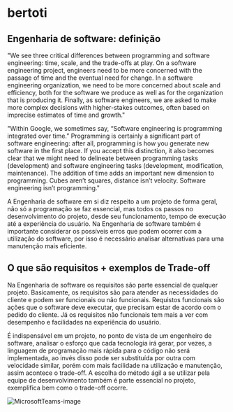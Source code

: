 # bertoti

## Engenharia de software: definição

"We see three critical differences between programming and software engineering: time, scale, and the trade-offs at play.   On a software engineering project, engineers need to be more concerned with the passage of time and the eventual need for change. In a software engineering organization, we need to be more concerned about scale and efficiency, both for the software we produce as well as for the organization that is producing it. Finally, as software engineers, we are asked to make more complex decisions with higher-stakes outcomes, often based on imprecise estimates of time and growth."



"Within Google, we sometimes say, “Software engineering is programming integrated over time.” Programming  is certainly a significant part of software engineering: after all, programming is how you generate new software in the first place. If you accept this distinction, it also becomes clear that we might need to delineate between programming tasks (development) and software engineering tasks (development, modification, maintenance). The addition of time adds an important new dimension to programming. Cubes aren’t squares, distance isn’t velocity. Software engineering isn’t programming."


A Engenharia de software em si diz respeito a um projeto de forma geral, não só a programação se faz essencial, mas todos os passos no desenvolvimento do projeto, desde seu funcionamento, tempo de execução até a experiência do usuário. Na Engenharia de software também é importante considerar os possíveis erros que podem ocorrer com a utilização do software, por isso é necessário analisar alternativas para uma manutenção mais eficiente.

## O que são requisitos + exemplos de Trade-off

Na Engenharia de software os requisitos são parte essencial de qualquer projeto. Basicamente, os requisitos são para atender as necessidades do cliente e podem ser funcionais ou não funcionais. Requistos funcionais são ações que o software deve executar, que precisam estar de acordo com o pedido do cliente. Já os requisitos não funcionais tem mais a ver com desempenho e facilidades na experiência do usuário.

É indispensável em um projeto, no ponto de vista de um engenheiro de software, analisar o esforço que cada tecnologia irá gerar, por vezes, a linguagem de programação mais rápida para o código não será implementada, ao invés disso pode ser substituída por outra com velocidade similar, porém com mais facilidade na utilização e manutenção, assim acontece o trade-off. A escolha do método ágil a se utilizar pela equipe de desenvolvimento também é parte essencial no projeto, exemplifica bem como o trade-off ocorre.

![MicrosoftTeams-image](https://github.com/PedrohDavi/bertoti/assets/111358479/2d22821a-5348-4077-8ac9-b073a6ff9314)


